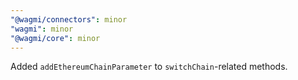 ```yaml
---
"@wagmi/connectors": minor
"wagmi": minor
"@wagmi/core": minor
---
```


Added `addEthereumChainParameter` to `switchChain`-related methods.
